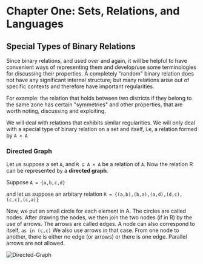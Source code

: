 Chapter One: Sets, Relations, and Languages
===========

## Special Types of Binary Relations

Since binary relations, and used over and again, it will be helpful to have convenient ways of representing them and develop/use some terminologies for discussing their properties. A completely "random" binary relation does not have any significant internal structure; but many relations arise out of specific contexts and therefore have important regularities. 

For example: the relation that holds between two districts if they belong to the same zone has certain "symmetries" and other properties, that are worth noting, discussing and exploiting. 

We will deal with relations that exhibits similar regularities. We will only deal with a special type of binary relation on a set and itself, i.e, a relation formed by `A × A` 


### Directed Graph

Let us suppose a set `A`, and `R ⊆ A × A` be a relation of `A`. Now the relation R can be represented by a **directed graph**. 

Suppose `A = {a,b,c,d}`

and let us suppose an arbitary relation `R = {(a,b),(b,a),(a,d),(d,c),(c,c),(c,a)}`

Now, we put an small circle for each element in A. The circles are called nodes.  After drawing the nodes, we then join the two nodes (if in R) by the use of arrows. The arrows are called edges. A node can also correspond to itself, `as in (c,c)` We also use arrows in that case. From one node to another,  there is either no edge (or arrows) or there is one edge. Parallel arrows are not allowed.



![Directed-Graph](http://imgur.com/qkZFt28.jpg?1 "Directed Graph")

